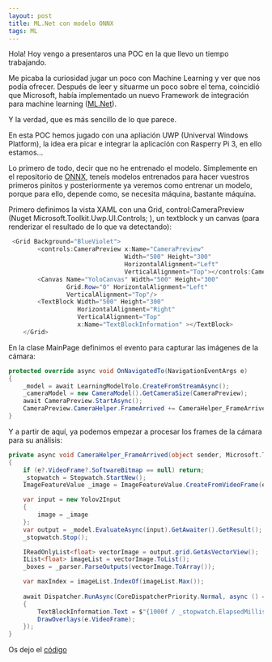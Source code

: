 ```yaml
---
layout: post
title: ML.Net con modelo ONNX
tags: ML
---
```


Hola! Hoy vengo a presentaros una POC en la que llevo un tiempo trabajando.

Me picaba la curiosidad jugar un poco con Machine Learning y ver que nos podía ofrecer. Después de leer y situarme un poco sobre el tema, coincidió que Microsoft, había implementado un nuevo Framework de integración para machine learning ([ML.Net](https://dotnet.microsoft.com/apps/machinelearning-ai/ml-dotnet)).

Y la verdad, que es más sencillo de lo que parece.

En esta POC hemos jugado con una apliación UWP (Univerval Windows Platform), la idea era picar e integrar la aplicación con Rasperry Pi 3, en ello estamos...

Lo primero de todo, decir que no he entrenado el modelo. Simplemente en el repositorio de [ONNX](https://github.com/onnx/models), teneís modelos entrenados para hacer vuestros primeros pinitos y posteriormente ya veremos como entrenar un modelo, porque para ello, depende como, se necesita máquina, bastante máquina.

Primero definimos la vista XAML con una Grid, control:CameraPreview (Nuget Microsoft.Toolkit.Uwp.UI.Controls;
), un textblock y un canvas (para renderizar el resultado de lo que va detectando):

~~~csharp
 <Grid Background="BlueViolet">
        <controls:CameraPreview x:Name="CameraPreview" 
                                Width="500" Height="300" 
                                HorizontalAlignment="Left" 
                                VerticalAlignment="Top"></controls:CameraPreview>
        <Canvas Name="YoloCanvas" Width="500" Height="300"
                Grid.Row="0" HorizontalAlignment="Left" 
                VerticalAlignment="Top"/>
        <TextBlock Width="500" Height="300" 
                   HorizontalAlignment="Right" 
                   VerticalAlignment="Top"
                   x:Name="TextBlockInformation" ></TextBlock>
    </Grid>
~~~

En la clase MainPage definimos el evento para capturar las imágenes de la cámara:

~~~csharp
protected override async void OnNavigatedTo(NavigationEventArgs e)
{
    _model = await LearningModelYolo.CreateFromStreamAsync();
    _cameraModel = new CameraModel().GetCameraSize(CameraPreview);
    await CameraPreview.StartAsync();
    CameraPreview.CameraHelper.FrameArrived += CameraHelper_FrameArrived;
}
~~~

Y a partir de aquí, ya podemos empezar a procesar los frames de la cámara para su análisis:

~~~csharp
private async void CameraHelper_FrameArrived(object sender, Microsoft.Toolkit.Uwp.Helpers.FrameEventArgs e)
{
    if (e?.VideoFrame?.SoftwareBitmap == null) return;
    _stopwatch = Stopwatch.StartNew();
    ImageFeatureValue _image = ImageFeatureValue.CreateFromVideoFrame(e.VideoFrame);

    var input = new Yolov2Input
    {
        image = _image
    };
    var output = _model.EvaluateAsync(input).GetAwaiter().GetResult();
    _stopwatch.Stop();

    IReadOnlyList<float> vectorImage = output.grid.GetAsVectorView();
    IList<float> imageList = vectorImage.ToList();
    _boxes = _parser.ParseOutputs(vectorImage.ToArray());

    var maxIndex = imageList.IndexOf(imageList.Max());
    
    await Dispatcher.RunAsync(CoreDispatcherPriority.Normal, async () =>
    {
        TextBlockInformation.Text = $"{1000f / _stopwatch.ElapsedMilliseconds,4:f1} fps on Width {_cameraModel.Width} x Height {_cameraModel}";
        DrawOverlays(e.VideoFrame);
    });
}
~~~

Os dejo el [código](https://github.com/JRRN/Pabi)